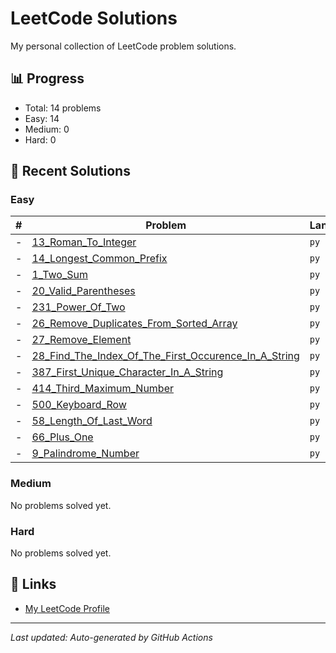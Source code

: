 # LeetCode Solutions

My personal collection of LeetCode problem solutions.

## 📊 Progress

<!-- LEETCODE-STATS:START -->
- Total: 14 problems
- Easy: 14
- Medium: 0
- Hard: 0
<!-- LEETCODE-STATS:END -->

## 📝 Recent Solutions

### Easy
<!-- LEETCODE-EASY:START -->
| # | Problem | Language |
|---|---------|----------|
| - | [13_Roman_To_Integer](13_roman_to_integer.py) | `py` |
| - | [14_Longest_Common_Prefix](14_longest_common_prefix.py) | `py` |
| - | [1_Two_Sum](1_two_sum.py) | `py` |
| - | [20_Valid_Parentheses](20_valid_parentheses.py) | `py` |
| - | [231_Power_Of_Two](231_power_of_two.py) | `py` |
| - | [26_Remove_Duplicates_From_Sorted_Array](26_remove_duplicates_from_sorted_array.py) | `py` |
| - | [27_Remove_Element](27_remove_element.py) | `py` |
| - | [28_Find_The_Index_Of_The_First_Occurence_In_A_String](28_find_the_index_of_the_first_occurence_in_a_string.py) | `py` |
| - | [387_First_Unique_Character_In_A_String](387_first_unique_character_in_a_string.py) | `py` |
| - | [414_Third_Maximum_Number](414_third_maximum_number.py) | `py` |
| - | [500_Keyboard_Row](500_keyboard_row.py) | `py` |
| - | [58_Length_Of_Last_Word](58_length_of_last_word.py) | `py` |
| - | [66_Plus_One](66_plus_one.py) | `py` |
| - | [9_Palindrome_Number](9_palindrome_number.py) | `py` |
<!-- LEETCODE-EASY:END -->

### Medium
<!-- LEETCODE-MEDIUM:START -->
No problems solved yet.
<!-- LEETCODE-MEDIUM:END -->

### Hard
<!-- LEETCODE-HARD:START -->
No problems solved yet.
<!-- LEETCODE-HARD:END -->

## 🔗 Links

- [My LeetCode Profile](https://leetcode.com/EY9hEwXP6z)

---
*Last updated: Auto-generated by GitHub Actions*